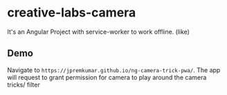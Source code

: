 # creative-labs-camera

It's an Angular Project with service-worker to work offline. (like)

## Demo

Navigate to `https://jpremkumar.github.io/ng-camera-trick-pwa/`. The app will request to grant permission for camera to play around the camera tricks/ filter

